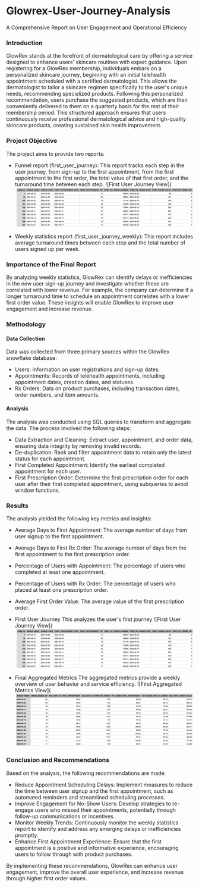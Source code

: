 # Glowrex-User-Journey-Analysis
A Comprehensive Report on User Engagement and Operational Efficiency

### Introduction
GlowRex stands at the forefront of dermatological care by offering a service designed to enhance users' skincare routines with expert guidance. Upon registering for a GlowRex membership, individuals embark on a personalized skincare journey, beginning with an initial telehealth appointment scheduled with a certified dermatologist. This allows the dermatologist to tailor a skincare regimen specifically to the user's unique needs, recommending specialized products. Following this personalized recommendation, users purchase the suggested products, which are then conveniently delivered to them on a quarterly basis for the rest of their membership period. This structured approach ensures that users continuously receive professional dermatological advice and high-quality skincare products, creating sustained skin health improvement.

### Project Objective
The project aims to provide two reports:

- Funnel report (first_user_journey): This report tracks each step in the user journey, from sign-up to the first appointment, from the first appointment to the first order, the total value of that first order, and the turnaround time between each step.
![First User Journey View](![First User Journey View](https://github.com/Feyisayo0/HealthTech-Company-User-Journey-Analysis/blob/main/Screenshot%202024-05-21%20at%2001.40.56.png)

- Weekly statistics report (first_user_journey_weekly): This report includes average turnaround times between each step and the total number of users signed up per week.

### Importance of the Final Report
By analyzing weekly statistics, GlowRex can identify delays or inefficiencies in the new user sign-up journey and investigate whether these are correlated with lower revenue. For example, the company can determine if a longer turnaround time to schedule an appointment correlates with a lower first order value. These insights will enable GlowRex to improve user engagement and increase revenue.

### Methodology
#### Data Collection
Data was collected from three primary sources within the GlowRex snowflake database:
- Users: Information on user registrations and sign-up dates.
- Appointments: Records of telehealth appointments, including appointment dates, creation dates, and statuses.
- Rx Orders: Data on product purchases, including transaction dates, order numbers, and item amounts.
#### Analysis
The analysis was conducted using SQL queries to transform and aggregate the data. The process involved the following steps:
- Data Extraction and Cleaning: Extract user, appointment, and order data, ensuring data integrity by removing invalid records.
- De-duplication: Rank and filter appointment data to retain only the latest status for each appointment.
- First Completed Appointment: Identify the earliest completed appointment for each user.
- First Prescription Order: Determine the first prescription order for each user after their first completed appointment, using subqueries to avoid window functions.

### Results
The analysis yielded the following key metrics and insights:
- Average Days to First Appointment: The average number of days from user signup to the first appointment.
- Average Days to First Rx Order: The average number of days from the first appointment to the first prescription order.
- Percentage of Users with Appointment: The percentage of users who completed at least one appointment.
- Percentage of Users with Rx Order: The percentage of users who placed at least one prescription order.
- Average First Order Value: The average value of the first prescription order.

- First User Journey
This analyzes the user's first journey
![First User Journey View](![First User Journey View](https://github.com/Feyisayo0/HealthTech-Company-User-Journey-Analysis/blob/main/Screenshot%202024-05-21%20at%2001.40.56.png)

- Final Aggregated Metrics
The aggregated metrics provide a weekly overview of user behavior and service efficiency.
![First Aggregated Metrics View](![Final Aggregated Metrics View](https://github.com/Feyisayo0/HealthTech-Company-User-Journey-Analysis/blob/main/Screenshot%202024-05-21%20at%2001.41.44.png)

### Conclusion and Recommendations
Based on the analysis, the following recommendations are made:
- Reduce Appointment Scheduling Delays: Implement measures to reduce the time between user signup and the first appointment, such as automated reminders and streamlined scheduling processes.
- Improve Engagement for No-Show Users: Develop strategies to re-engage users who missed their appointments, potentially through follow-up communications or incentives.
- Monitor Weekly Trends: Continuously monitor the weekly statistics report to identify and address any emerging delays or inefficiencies promptly.
- Enhance First Appointment Experience: Ensure that the first appointment is a positive and informative experience, encouraging users to follow through with product purchases.

By implementing these recommendations, GlowRex can enhance user engagement, improve the overall user experience, and increase revenue through higher first order values.
